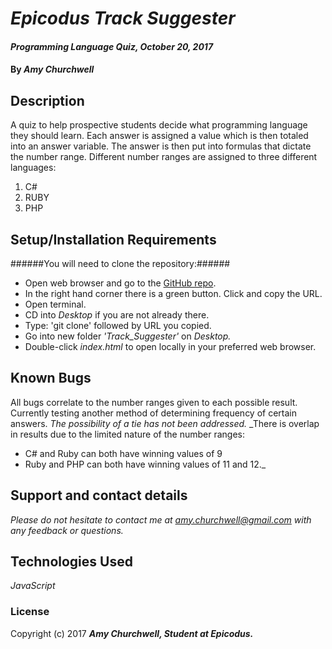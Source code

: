 # _Epicodus Track Suggester_

#### _Programming Language Quiz, October 20, 2017_

#### By _**Amy Churchwell**_

## Description

A quiz to help prospective students decide what programming language they should learn. Each answer is assigned a value which is then totaled into an answer variable. The answer is then put into formulas that dictate the number range. Different number ranges are assigned to three different languages:
  1. C#
  2. RUBY
  3. PHP

## Setup/Installation Requirements

######You will need to clone the repository:######
* Open web browser and go to the [GitHub repo][1].
* In the right hand corner there is a green button. Click and copy the URL.
* Open terminal.
* CD into _Desktop_ if you are not already there.
* Type: 'git clone' followed by URL you copied.
* Go into new folder _'Track_Suggester'_ on _Desktop._
* Double-click _index.html_ to open locally in your preferred web browser.

[1]: https://github.com/amychurchwell/track_suggester "GitHub Repository"

## Known Bugs

All bugs correlate to the number ranges given to each possible result.
Currently testing another method of determining frequency of certain answers.
*The possibility of a tie has not been addressed.*
_There is overlap in results due to the limited nature of the number ranges:
* C# and Ruby can both have winning values of 9
* Ruby and PHP can both have winning values of 11 and 12._

## Support and contact details

_Please do not hesitate to contact me at amy.churchwell@gmail.com with any feedback or questions._

## Technologies Used

_JavaScript_

### License

Copyright (c) 2017 **_Amy Churchwell, Student at Epicodus._**

